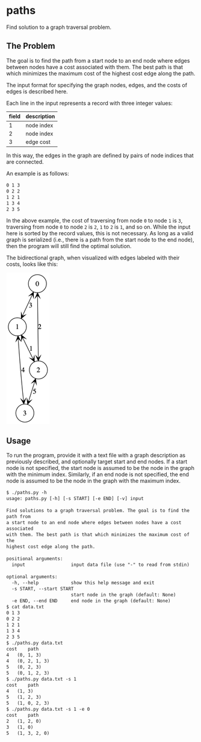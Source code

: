 # paths
Find solution to a graph traversal problem.

## The Problem

The goal is to find the path from a start node to an end node where edges between nodes have a cost associated with them.  The best path is that which minimizes the maximum cost of the highest cost edge along the path.

The input format for specifying the graph nodes, edges, and the costs of edges is described here.

Each line in the input represents a record with three integer values:

| field | description |
|-------|-------------|
| 1 | node index |
| 2 | node index |
| 3 | edge cost |

In this way, the edges in the graph are defined by pairs of node indices that are connected.

An example is as follows:

```
0 1 3
0 2 2
1 2 1
1 3 4
2 3 5
```

In the above example, the cost of traversing from node `0` to node `1` is `3`, traversing from node `0` to node `2` is `2`, `1` to `2` is `1`, and so on.  While the input here is sorted by the record values, this is not necessary.  As long as a valid graph is serialized (i.e., there is a path from the start node to the end node), then the program will still find the optimal solution.

The bidirectional graph, when visualized with edges labeled with their costs, looks like this:

![graph.png](graph.png)

## Usage
To run the program, provide it with a text file with a graph description as previously described, and optionally target start and end nodes.  If a start node is not specified, the start node is assumed to be the node in the graph with the minimum index.  Similarly, if an end node is not specified, the end node is assumed to be the node in the graph with the maximum index.

```
$ ./paths.py -h
usage: paths.py [-h] [-s START] [-e END] [-v] input

Find solutions to a graph traversal problem. The goal is to find the path from
a start node to an end node where edges between nodes have a cost associated
with them. The best path is that which minimizes the maximum cost of the
highest cost edge along the path.

positional arguments:
  input                 input data file (use "-" to read from stdin)

optional arguments:
  -h, --help            show this help message and exit
  -s START, --start START
                        start node in the graph (default: None)
  -e END, --end END     end node in the graph (default: None)
$ cat data.txt 
0 1 3
0 2 2
1 2 1
1 3 4
2 3 5
$ ./paths.py data.txt
cost	path
4	(0, 1, 3)
4	(0, 2, 1, 3)
5	(0, 2, 3)
5	(0, 1, 2, 3)
$ ./paths.py data.txt -s 1
cost	path
4	(1, 3)
5	(1, 2, 3)
5	(1, 0, 2, 3)
$ ./paths.py data.txt -s 1 -e 0
cost	path
2	(1, 2, 0)
3	(1, 0)
5	(1, 3, 2, 0)
```
